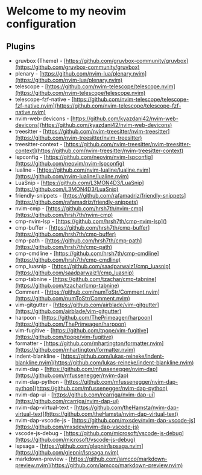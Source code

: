# Welcome to my neovim configuration

## Plugins
- gruvbox (Theme) - [https://github.com/gruvbox-community/gruvbox](https://github.com/gruvbox-community/gruvbox)
- plenary - [https://github.com/nvim-lua/plenary.nvim](https://github.com/nvim-lua/plenary.nvim)
- telescope - [https://github.com/nvim-telescope/telescope.nvim](https://github.com/nvim-telescope/telescope.nvim)
- telescope-fzf-native - [https://github.com/nvim-telescope/telescope-fzf-native.nvim](https://github.com/nvim-telescope/telescope-fzf-native.nvim)
- nvim-web-devicons - [https://github.com/kyazdani42/nvim-web-devicons](https://github.com/kyazdani42/nvim-web-devicons)
- treesitter - [https://github.com/nvim-treesitter/nvim-treesitter](https://github.com/nvim-treesitter/nvim-treesitter)
- treesitter-context - [https://github.com/nvim-treesitter/nvim-treesitter-context](https://github.com/nvim-treesitter/nvim-treesitter-context)
- lspconfig - [https://github.com/neovim/nvim-lspconfig](https://github.com/neovim/nvim-lspconfig)
- lualine - [https://github.com/nvim-lualine/lualine.nvim](https://github.com/nvim-lualine/lualine.nvim)
- LuaSnip - [https://github.com/L3MON4D3/LuaSnip](https://github.com/L3MON4D3/LuaSnip)
- friendly-snippets - [https://github.com/rafamadriz/friendly-snippets](https://github.com/rafamadriz/friendly-snippets)
- nvim-cmp - [https://github.com/hrsh7th/nvim-cmp](https://github.com/hrsh7th/nvim-cmp)
- cmp-nvim-lsp - [https://github.com/hrsh7th/cmp-nvim-lsp]()
- cmp-buffer - [https://github.com/hrsh7th/cmp-buffer](https://github.com/hrsh7th/cmp-buffer)
- cmp-path - [https://github.com/hrsh7th/cmp-path](https://github.com/hrsh7th/cmp-path)
- cmp-cmdline - [https://github.com/hrsh7th/cmp-cmdline](https://github.com/hrsh7th/cmp-cmdline)
- cmp_luasnip - [https://github.com/saadparwaiz1/cmp_luasnip](https://github.com/saadparwaiz1/cmp_luasnip)
- cmp-tabnine - [https://github.com/tzachar/cmp-tabnine](https://github.com/tzachar/cmp-tabnine)
- Comment - [https://github.com/numToStr/Comment.nvim](https://github.com/numToStr/Comment.nvim)
- vim-gitgutter - [https://github.com/airblade/vim-gitgutter](https://github.com/airblade/vim-gitgutter)
- harpoon - [https://github.com/ThePrimeagen/harpoon](https://github.com/ThePrimeagen/harpoon)
- vim-fugitive - [https://github.com/tpope/vim-fugitive](https://github.com/tpope/vim-fugitive)
- formatter - [https://github.com/mhartington/formatter.nvim](https://github.com/mhartington/formatter.nvim)
- indent-blankline - [https://github.com/lukas-reineke/indent-blankline.nvim](https://github.com/lukas-reineke/indent-blankline.nvim)
- nvim-dap - [https://github.com/mfussenegger/nvim-dap](https://github.com/mfussenegger/nvim-dap)
- nvim-dap-python - [https://github.com/mfussenegger/nvim-dap-python](https://github.com/mfussenegger/nvim-dap-python)
- nvim-dap-ui - [https://github.com/rcarriga/nvim-dap-ui](https://github.com/rcarriga/nvim-dap-ui)
- nvim-dap-virtual-text - [https://github.com/theHamsta/nvim-dap-virtual-text](https://github.com/theHamsta/nvim-dap-virtual-text)
- nvim-dap-vscode-js - [https://github.com/mxsdev/nvim-dap-vscode-js](https://github.com/mxsdev/nvim-dap-vscode-js)
- vscode-js-debug - [https://github.com/microsoft/vscode-js-debug](https://github.com/microsoft/vscode-js-debug)
- lspsaga - [https://github.com/glepnir/lspsaga.nvim](https://github.com/glepnir/lspsaga.nvim)
- markdown-preview - [https://github.com/iamcco/markdown-preview.nvim](https://github.com/iamcco/markdown-preview.nvim)

<!-- sudo apt install python3 python3-pip xclip ripgrep -->

<!-- npm install -g neovim bash-language-server vscode-langservers-extracted dockerfile-language-server-nodejs emmet-ls sql-language-server svelte-language-server @tailwindcss/language-server typescript typescript-language-server @volar/vue-language-server cssmodules-language-server prettier lua-fmt @astrojs/language-server -->
<!---->
<!-- pip3 install -U jedi-language-server -->
<!---->
<!-- pip3 install pynvim -->
<!---->
<!-- # Rust Analyzer -->
<!-- git clone https://github.com/rust-analyzer/rust-analyzer.git && cd rust-analyzer -->
<!---->
<!-- cargo xtask install --server -->
<!---->
<!-- # Lua Language Server -->
<!-- git clone https://github.com/sumneko/lua-language-server -->
<!---->
<!-- cd lua-language-server -->
<!---->
<!-- git submodule update --init --recursive -->
<!---->
<!-- cd 3rd/luamake -->
<!---->
<!-- ./compile/install.sh -->
<!---->
<!-- cd ../.. -->
<!---->
<!-- ./3rd/luamake/luamake rebuild -->
<!---->

<!-- Formatter -->
<!-- rust-analyzer -->
<!-- Lua language-server -->
